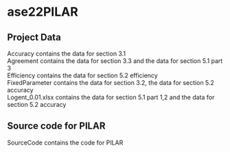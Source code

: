 # ase22PILAR

## Project Data

Accuracy contains the data for section 3.1 <br />
Agreement contains the data for section 3.3 and the data for section 5.1 part 3 <br />
Efficiency contains the data for section 5.2 efficiency <br />
FixedParameter contains the data for section 3.2, the data for section 5.2 accuracy <br />
Logent_0.01.xlsx contains the data for section 5.1 part 1,2 and the data for section 5.2 accuracy <br />

## Source code for PILAR

SourceCode contains the code for PILAR <br />
